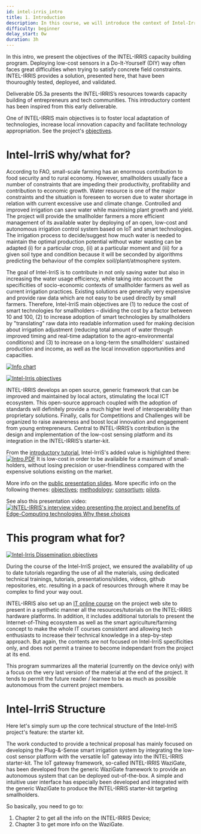 ```yaml
---
id: intel-irris_intro
title: 1. Introduction
description: In this course, we will introduce the context of Intel-IrriS and the goal of this program.
difficulty: beginner
delay_start: 0w
duration: 3h
---
```



In this intro, we present the objectives of the INTEL-IRRIS capacity building program.
Deploying low-cost sensors in a Do-It-Yourself (DIY) way often faces great difficulties when trying to satisfy concrete field constraints. INTEL-IRRIS provides a solution, presented here, that have been thouroughly tested, deployed, and validated.

Deliverable D5.3a presents the INTEL-IRRIS’s resources towards capacity building of entrepreneurs and tech communities. This introductory content has been inspired from this early deliverable.

One of INTEL-IRRIS main objectives is to foster local adaptation of technologies, increase local innovation capacity and facilitate technology appropriation. See the project's [objectives](https://intel-irris.eu/objectives).

Intel-IrriS why/what for?
=========================

According to FAO, small-scale farming has an enormous contribution to food security and to rural
economy. However, smallholders usually face a number of constraints that are impeding their productivity,
profitability and contribution to economic growth. Water resource is one of the major constraints and the situation
is foreseen to worsen due to water shortage in relation with current excessive use and climate change. Controlled
and improved irrigation can save water while maximising plant growth and yield. The project will provide the
smallholder farmers a more efficient management of its available water by deploying of an open, low-cost and
autonomous irrigation control system based on IoT and smart technologies. The irrigation process to decide/suggest
how much water is needed to maintain the optimal production potential without water wasting can be adapted (i)
for a particular crop, (ii) at a particular moment and (iii) for a given soil type and condition because it will be
seconded by algorithms predicting the behaviour of the complex soil/plant/atmosphere system.

The goal of Intel-IrriS is to contribute in not only saving water but also in increasing the water usage
efficiency, while taking into account the specificities of socio-economic contexts of smallholder farmers as well as
current irrigation practices. Existing solutions are generally very expensive and provide raw data which are not
easy to be used directly by small farmers. Therefore, Intel-IrriS main objectives are (1) to reduce the cost of smart
technologies for smallholders – dividing the cost by a factor between 10 and 100, (2) to increase adoption of
smart technologies by smallholders by "translating" raw data into readable information used for making decision
about irrigation adjustment (reducing total amount of water through improved timing and real-time adaptation to
the agro-environmental conditions) and (3) to increase on a long-term the smallholders' sustained production
and income, as well as the local innovation opportunities and capacities. 

[![Info chart](img/intelirris_info_chart.png)](https://github.com/CongducPham/PRIMA-Intel-IrriS/blob/main/Tutorials/Intel-Irris-introduction-iot.pdf)

[![Intel-Irris objectives](img/intelirris_objectives.png)](https://intel-irris.eu/objectives)

INTEL-IRRIS develops an open source, generic framework that can be improved and maintained by local actors, stimulating the local ICT ecosystem. This open-source approach coupled with the adoption of standards will definitely provide a much higher level of interoperability than proprietary solutions. Finally, calls for Competitions and Challenges will be organized to raise awareness and boost local innovation and engagement from young entrepreneurs.
Central to INTEL-IRRIS’s contribution is the design and implementation of the low-cost sensing platform and its integration in the INTEL-IRRIS’s starter-kit.

From the [introductory tutorial](https://github.com/CongducPham/PRIMA-Intel-IrriS/blob/main/Tutorials/Intel-Irris-introduction-iot.pdf), Intel-IrriS's added value is highlighted there:
[![Intro.PDF](img/intelirris_whatfor.png)](https://github.com/CongducPham/PRIMA-Intel-IrriS/blob/main/Tutorials/Intel-Irris-introduction-iot.pdf)
It is low-cost in order to be availaible for a maximum of small-holders, without losing precision or user-friendliness compared with the expensive solutions existing on the market.

More info on the [public presentation slides](github/PRIMA-Intel-IrriS/Tutorials/Intel-Irris-public-presentation-starter-kit-en.pdf).
More specific info on the following themes: 
[objectives](https://intel-irris.eu/objectives); 
[methodology](https://intel-irris.eu/methodology); 
[consortium](https://intel-irris.eu/consortium); 
[pilots](https://intel-irris.eu/pilots).

See also this presentation video:
[![INTEL-IRRIS's interview video presenting the project and benefits of Edge-Computing technologies Why these choices](img/intelirris_pres_video.png)](https://www.youtube.com/watch?v=YMGfkLNs624)




This program what for?
======================

[![Intel-Irris Dissemination objectives](img/intelirris_dissem_objectives.png)](https://intel-irris.eu/objectives)

During the course of the Intel-IrriS project, we ensured the availability of up to date tutorials regarding the use of all the materials, using dedicated technical trainings, tutorials, presentations/slides, videos, github repositories, etc. resulting in a pack of resources through where it may be complex to find your way oout. 

INTEL-IRRIS also set up an [IT online course](https://intel-irris.eu/intel-irris-it-iot-courses) on the project web site to present in a synthetic manner all the resources/tutorials on the INTEL-IRRIS hardware platforms. In addition, it includes additional tutorials to present the Internet-of-Thing ecosystem as well as the smart agriculture/farming concept to make the whole IT courses consistent and allowing tech enthusiasts to increase their technical knowledge in a step-by-step approach. But again, the contents are not focused on Intel-IrriS specificities only, and does not permit a trainee to become independant from the project at its end.

This program summarizes all the material (currently on the device only) with a focus on the very last version of the material at the end of the project. It tends to permit the future reader / learnee to be as much as possible autonomous from the current project members.


Intel-IrriS Structure
=====================
Here let's simply sum up the core technical structure of the Intel-IrriS project's feature: the starter kit.

The work conducted to provide a technical proposal has mainly focused on developing the Plug-&-Sense smart irrigation system by integrating the low-cost sensor platform with the versatile IoT gateway into the INTEL-IRRIS starter-kit. The IoT gateway framework, so-called INTEL-IRRIS WaziGate, has been developed from the generic WaziGate framework to provide an autonomous system that can be deployed out-of-the-box. A simple and intuitive user interface has especially been developed and integrated with the generic WaziGate to produce the INTEL-IRRIS starter-kit targeting smallholders.

So basically, you need to go to:

1. Chapter 2 to get all the info on the INTEL-IRRIS Device;
2. Chapter 3 to get more info on the WaziGate.







